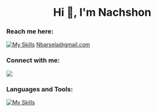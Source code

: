                                                 
<p>

<h1 align="center">Hi 👋, I'm Nachshon</h1>

### Reach me here:
[![My Skills](https://skills.thijs.gg/icons?i=gmail&theme=dark)](https://skills.thijs.gg)
 Nbarsela@gmail.com

### Connect with me:
 <a href="https://www.linkedin.com/in/nbar-sela/">
    <img src="https://skillicons.dev/icons?i=linkedin" />
  </a>


### Languages and Tools:

[![My Skills](https://skills.thijs.gg/icons?i=java,python,c,cpp,nodejs,javascript,typescript,react,mysql,mongodb,firebase&theme=dark)](https://skills.thijs.gg)

</p>
